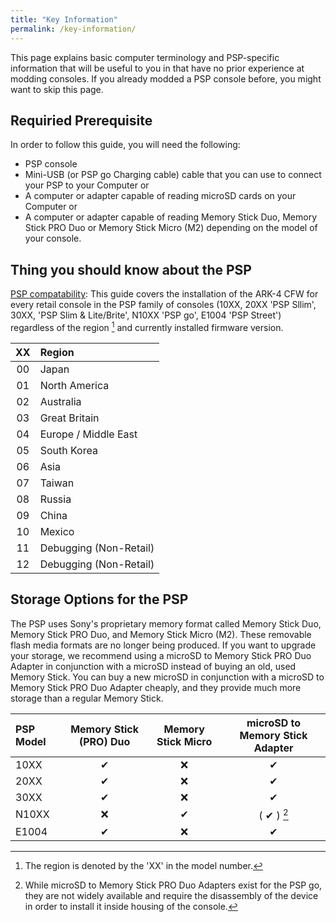```yaml
---
title: "Key Information"
permalink: /key-information/
---
```

This page explains basic computer terminology and PSP-specific information that will be useful to you in that have no prior experience at modding consoles.
If you already modded a PSP console before, you might want to skip this page.

## Requiried Prerequisite
In order to follow this guide, you will need the following:
- PSP console
- Mini-USB (or PSP go Charging cable) cable that you can use to connect your PSP to your Computer or
- A computer or adapter capable of reading microSD cards on your Computer or
- A computer or adapter capable of reading Memory Stick Duo, Memory Stick PRO Duo or Memory Stick Micro (M2) depending on the model of your console.


## Thing you should know about the PSP

<u>PSP compatability</u>:
This guide covers the installation of the ARK-4 CFW for every retail console in the PSP family of consoles (10XX, 20XX 'PSP Sllim', 30XX, 'PSP Slim & Lite/Brite', N10XX 'PSP go', E1004 'PSP Street') regardless of the region [^1] and currently installed firmware version.

[^1]: The region is denoted by the 'XX' in the model number.

| XX | Region                   |
|:--:|:-------------------------|
| 00 | Japan                    |
| 01 | North America            |
| 02 | Australia                |
| 03 | Great Britain            |
| 04 | Europe / Middle East     |
| 05 | South Korea              |
| 06 | Asia                     |
| 07 | Taiwan                   |
| 08 | Russia                   |
| 09 | China                    |
| 10 | Mexico                   |
| 11 | Debugging (Non-Retail)   |
| 12 | Debugging (Non-Retail)   |

## Storage Options for the PSP
The PSP uses Sony's proprietary memory format called Memory Stick Duo, Memory Stick PRO Duo, and Memory Stick Micro (M2). These removable flash media formats are no longer being produced.
If you want to upgrade your storage, we recommend using a microSD to Memory Stick PRO Duo Adapter in conjunction with a microSD instead of buying an old, used Memory Stick.
You can buy a new microSD in conjunction with a microSD to Memory Stick PRO Duo Adapter cheaply, and they provide much more storage than a regular Memory Stick.

| PSP Model | Memory Stick (PRO) Duo | Memory Stick Micro | microSD to Memory Stick Adapter |
|:---------|:----------------------:|:------------------:|:-------------------------------:|
| 10XX  |   ✔  | ❌ | ✔       |
| 20XX  |   ✔  | ❌ | ✔       |
| 30XX  |   ✔  | ❌ | ✔       |
| N10XX |   ❌ | ✔  | ( ✔ ) [^2]  |
| E1004 |   ✔  | ❌ | ✔       |

[^2]: While microSD to Memory Stick PRO Duo Adapters exist for the PSP go, they are not widely available and require the disassembly of the device in order to install it inside housing of the console.


